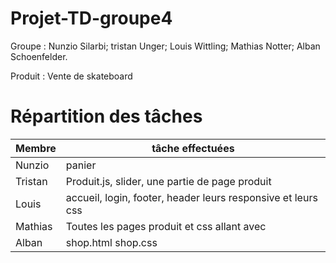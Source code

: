 # Projet-TD-groupe4

Groupe : Nunzio Silarbi; tristan Unger; Louis Wittling; Mathias Notter; Alban Schoenfelder.

Produit : Vente de skateboard

# Répartition des tâches 

| Membre             | tâche effectuées |
|--------------------|-----------------------|
| Nunzio | panier |
| Tristan | Produit.js, slider, une partie de page produit |
| Louis| accueil, login, footer, header leurs responsive et leurs css|
| Mathias | Toutes les pages produit et css allant avec |
| Alban | shop.html shop.css |

